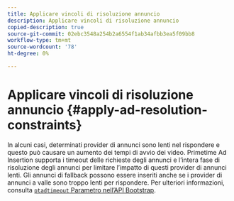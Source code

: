 ```yaml
---
title: Applicare vincoli di risoluzione annuncio
description: Applicare vincoli di risoluzione annuncio
copied-description: true
source-git-commit: 02ebc3548a254b2a6554f1ab34afbb3ea5f09bb8
workflow-type: tm+mt
source-wordcount: '78'
ht-degree: 0%

---
```


# Applicare vincoli di risoluzione annuncio {#apply-ad-resolution-constraints}

In alcuni casi, determinati provider di annunci sono lenti nel rispondere e questo può causare un aumento dei tempi di avvio dei video. Primetime Ad Insertion supporta i timeout delle richieste degli annunci e l’intera fase di risoluzione degli annunci per limitare l’impatto di questi provider di annunci lenti.  Gli annunci di fallback possono essere inseriti anche se i provider di annunci a valle sono troppo lenti per rispondere.  Per ulteriori informazioni, consulta [`ptadtimeout` Parametro nell’API Bootstrap](/help/primetime-ad-insertion/technical-reference/bootstrap-api.md).
